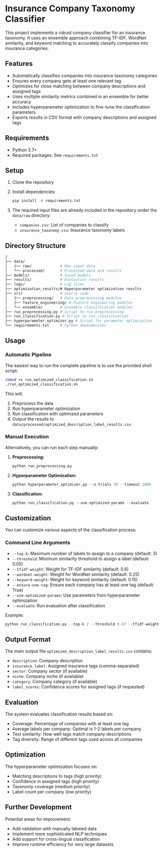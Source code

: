 # Insurance Company Taxonomy Classifier

This project implements a robust company classifier for an insurance taxonomy. It uses an ensemble approach combining TF-IDF, WordNet similarity, and keyword matching to accurately classify companies into insurance categories.

## Features

- Automatically classifies companies into insurance taxonomy categories
- Ensures every company gets at least one relevant tag
- Optimizes for close matching between company descriptions and assigned tags
- Uses multiple similarity metrics combined in an ensemble for better accuracy
- Includes hyperparameter optimization to fine-tune the classification parameters
- Exports results in CSV format with company descriptions and assigned tags

## Requirements

- Python 3.7+
- Required packages: See `requirements.txt`

## Setup

1. Clone the repository
2. Install dependencies:

   ```python
   pip install -r requirements.txt
   ```

3. The required input files are already included in the repository under the `data/raw` directory:
   - `companies.csv`: List of companies to classify
   - `insurance_taxonomy.csv`: Insurance taxonomy labels

## Directory Structure

```bash
/
├── data/
│   ├── raw/             # Raw input data
│   └── processed/       # Processed data and results
├── models/              # Saved models
├── results/             # Evaluation results
├── logs/                # Log files
├── optimization_results/# Hyperparameter optimization results
├── src/                 # Source code
│   ├── preprocessing/   # Data preprocessing modules
│   ├── feature_engineering/ # Feature engineering modules
│   └── ensemble/        # Ensemble classification modules
├── run_preprocessing.py # Script to run preprocessing
├── run_classification.py # Script to run classification
├── hyperparameter_optimizer.py # Script for parameter optimization
└── requirements.txt     # Python dependencies
```

## Usage

### Automatic Pipeline

The easiest way to run the complete pipeline is to use the provided shell script:

```bash
chmod +x run_optimized_classification.sh
./run_optimized_classification.sh
```

This will:

1. Preprocess the data
2. Run hyperparameter optimization
3. Run classification with optimized parameters
4. Output the results to `data/processed/optimized_description_label_results.csv`

### Manual Execution

Alternatively, you can run each step manually:

1. **Preprocessing:**

   ```python
   python run_preprocessing.py
   ```

2. **Hyperparameter Optimization:**

   ```python
   python hyperparameter_optimizer.py --n-trials 30 --timeout 1800
   ```

3. **Classification:**

   ```python
   python run_classification.py --use-optimized-params --evaluate
   ```

## Customization

You can customize various aspects of the classification process:

### Command Line Arguments

- `--top-k`: Maximum number of labels to assign to a company (default: 3)
- `--threshold`: Minimum similarity threshold to assign a label (default: 0.05)
- `--tfidf-weight`: Weight for TF-IDF similarity (default: 0.6)
- `--wordnet-weight`: Weight for WordNet similarity (default: 0.25)
- `--keyword-weight`: Weight for keyword similarity (default: 0.15)
- `--ensure-one-tag`: Ensure each company has at least one tag (default: True)
- `--use-optimized-params`: Use parameters from hyperparameter optimization
- `--evaluate`: Run evaluation after classification

Example:

```python
python run_classification.py --top-k 2 --threshold 0.07 --tfidf-weight 0.7 --ensure-one-tag --evaluate
```

## Output Format

The main output file `optimized_description_label_results.csv` contains:

- `description`: Company description
- `insurance_label`: Assigned insurance tags (comma-separated)
- `sector`: Company sector (if available)
- `niche`: Company niche (if available)
- `category`: Company category (if available)
- `label_scores`: Confidence scores for assigned tags (if requested)

## Evaluation

The system evaluates classification results based on:

- Coverage: Percentage of companies with at least one tag
- Average labels per company: Optimal is 1-2 labels per company
- Text similarity: How well tags match company descriptions
- Tag diversity: Range of different tags used across all companies

## Optimization

The hyperparameter optimization focuses on:

- Matching descriptions to tags (high priority)
- Confidence in assigned tags (high priority)
- Taxonomy coverage (medium priority)
- Label count per company (low priority)

## Further Development

Potential areas for improvement:

- Add validation with manually labeled data
- Implement more sophisticated NLP techniques
- Add support for cross-lingual classification
- Improve runtime efficiency for very large datasets
